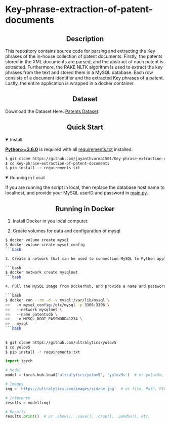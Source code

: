 # Key-phrase-extraction-of-patent-documents


## <div align="center">Description</div>

This repository contains source code for parsing and extracting the Key phrases of the in-house collection of patent documents. Firstly, the patents stored in the XML documents are parsed, and the abstract of each patent is extracted. Furthermore, the RAKE NLTK algorithm is used to extract the key phrases from the text and stored them in a MySQL database. Each row consists of a document identifier and the extracted Key phrases of a patent. Lastly, the entire application is wrapped in a docker container.  


## <div align="center">Dataset</div>
 
Download the Dataset Here. [Patents Dataset](https://databricksexternal.blob.core.windows.net/hiring/patents.zip?sp=r&st=2021-10-07T23:09:03Z&se=2021-10-31T08:09:03Z&spr=https&sv=2020-08-04&sr=b&sig=uR36HP3kCEDY9aPc0mvZFzLnblodA9adxQRTYTc6O6M%3D). 


## <div align="center">Quick Start</div>


<details open>
<summary>Install</summary>

[**Python>=3.6.0**](https://www.python.org/) is required with all
[requirements.txt](https://github.com/jayanthvarma1501/Key-phrase-extraction-of-patent-documents/blob/main/requirements.txt) installed.
<!-- $ sudo apt update && apt install -y libgl1-mesa-glx libsm6 libxext6 libxrender-dev -->

```bash
$ git clone https://github.com/jayanthvarma1501/Key-phrase-extraction-of-patent-documents.git
$ cd Key-phrase-extraction-of-patent-documents
$ pip install -r requirements.txt
```

</details>

<details open>
<summary>Running in Local</summary>

If you are running the script in local, then replace the database host name to localhost, and provide your MySQL userID and password in [main.py](https://github.com/jayanthvarma1501/Key-phrase-extraction-of-patent-documents/blob/main/main.py).

</details>

## <div align="center">Running in Docker</div>

1. Install Docker in you local computer.

2. Create volumes for data and configuration of mysql 

```bash
$ docker volume create mysql
$ docker volume create mysql_config
```bash

3. Create a network that can be used to connection MySQL to Python application

```bash
$ docker network create mysqlnet
```bash 

4. Pull the MySQL image from Dockerhub, and provide a name and password for DB.

```bash
$ docker run --rm -d -v mysql:/var/lib/mysql \
>>   -v mysql_config:/etc/mysql -p 3306:3306 \
>>   --network mysqlnet \
>>   --name patentsdb \
>>   -e MYSQL_ROOT_PASSWORD=1234 \
>>   mysql
```bash 
   
  
$ git clone https://github.com/ultralytics/yolov5
$ cd yolov5
$ pip install -r requirements.txt
```
 
```python
import torch

# Model
model = torch.hub.load('ultralytics/yolov5', 'yolov5s')  # or yolov5m, yolov5l, yolov5x, custom

# Images
img = 'https://ultralytics.com/images/zidane.jpg'  # or file, Path, PIL, OpenCV, numpy, list

# Inference
results = model(img)

# Results
results.print()  # or .show(), .save(), .crop(), .pandas(), etc.
```

</details>
